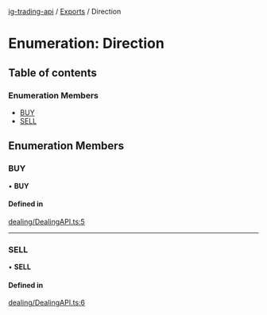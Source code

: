 [ig-trading-api](../README.md) / [Exports](../modules.md) / Direction

# Enumeration: Direction

## Table of contents

### Enumeration Members

- [BUY](Direction.md#buy)
- [SELL](Direction.md#sell)

## Enumeration Members

### BUY

• **BUY**

#### Defined in

[dealing/DealingAPI.ts:5](https://github.com/bennycode/ig-trading-api/blob/0c7d281/src/dealing/DealingAPI.ts#L5)

---

### SELL

• **SELL**

#### Defined in

[dealing/DealingAPI.ts:6](https://github.com/bennycode/ig-trading-api/blob/0c7d281/src/dealing/DealingAPI.ts#L6)
